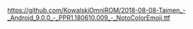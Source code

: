 https://github.com/KowalskiOmniROM/2018-08-08-Taimen_-_Android_9.0.0_-_PPR1.180610.009_-_NotoColorEmoji.ttf
